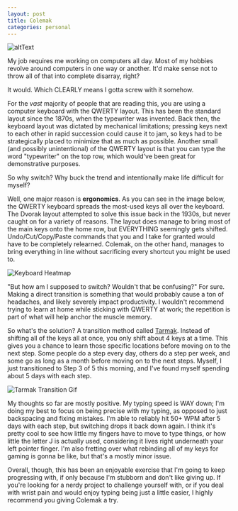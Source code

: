 ```yaml
---
layout: post
title: Colemak
categories: personal
---
```


![altText][colemakKeyboard]

My job requires me working on computers all day. Most of my hobbies revolve around computers in one way or another. It'd make sense not to throw all of that into complete disarray, right?

It would. Which CLEARLY means I gotta screw with it somehow.

<!-- more -->

For the *vast* majority of people that are reading this, you are using a computer keyboard with the QWERTY layout. This has been the standard layout since the 1870s, when the typewriter was invented. Back then, the keyboard layout was dictated by mechanical limitations; pressing keys next to each other in rapid succession could cause it to jam, so keys had to be strategically placed to minimize that as much as possible. Another small (and possibly unintentional) of the QWERTY layout is that you can type the word "typewriter" on the top row, which would've been great for demonstrative purposes.

So why switch? Why buck the trend and intentionally make life difficult for myself?

Well, one major reason is **ergonomics**. As you can see in the image below, the QWERTY keyboard spreads the most-used keys all over the keyboard. The Dvorak layout attempted to solve this issue back in the 1930s, but never caught on for a variety of reasons. The layout does manage to bring most of the main keys onto the home row, but EVERYTHING seemingly gets shifted. Undo/Cut/Copy/Paste commands that you and I take for granted would have to be completely relearned. Colemak, on the other hand, manages to bring everything in line without sacrificing every shortcut you might be used to.

![Keyboard Heatmap][keyboardHeatmap]

"But how am I supposed to switch? Wouldn't that be confusing?" For sure. Making a direct transition is something that would probably cause a ton of headaches, and likely severely impact productivity. I wouldn't recommend trying to learn at home while sticking with QWERTY at work; the repetition is part of what will help anchor the muscle memory.

So what's the solution? A transition method called [Tarmak][tarmak]. Instead of shifting all of the keys all at once, you only shift about 4 keys at a time. This gives you a chance to learn those specific locations before moving on to the next step. Some people do a step every day, others do a step per week, and some go as long as a month before moving on to the next steps. Myself, I just transitioned to Step 3 of 5 this morning, and I've found myself spending about 5 days with each step.

![Tarmak Transition Gif][tarmakSteps]

My thoughts so far are mostly positive. My typing speed is WAY down; I'm doing my best to focus on being precise with my typing, as opposed to just backspacing and fixing mistakes. I'm able to reliably hit 50+ WPM after 5 days with each step, but switching drops it back down again. I think it's pretty cool to see how little my fingers have to move to type things, or how little the letter J is actually used, considering it lives right underneath your left pointer finger. I'm also fretting over what rebinding all of my keys for gaming is gonna be like, but that's a mostly minor issue.

Overall, though, this has been an enjoyable exercise that I'm going to keep progressing with, if only because I'm stubborn and don't like giving up. If you're looking for a nerdy project to challenge yourself with, or if you deal with wrist pain and would enjoy typing being just a little easier, I highly recommend you giving Colemak a try.

[colemakKeyboard]: https://www.learncolemak.com/picks/Colemak_vs_qwerty.jpg "Colemak Keyboard Layout"
[keyboardHeatmap]: http://img.scoop.it/TfeIcqw1xinCV3pWXKnfeDl72eJkfbmt4t8yenImKBXEejxNn4ZJNZ2ss5Ku7Cxt "Keyboard Heatmap"
[tarmak]: https://forum.colemak.com/topic/1858-learn-colemak-in-steps-with-the-tarmak-layouts/ "Tarmak"
[tarmakSteps]: https://static.makeuseof.com/wp-content/uploads/2014/05/Tarmak_SpectralAnimation-90d_thumb.gif "Tarmak Transition Gif"
